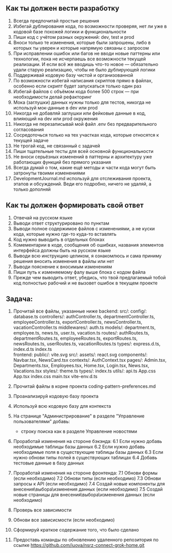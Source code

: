 ## Как ты должен вести разработку
1. Всегда предпочитай простые решения
2. Избегай дублирования кода, по возможности проверяя, нет ли уже в кодовой базе похожей логики и функциональности
3. Пиши код с учётом разных окружений: dev, test и prod
4. Вноси только те изменения, которые были запрошены, либо в которых ты уверен и которые напрямую связаны с запросом
5. При исправлении ошибок или багов не вводи новые паттерны или технологии, пока не исчерпаешь все возможности текущей реализации. И если всё же вводишь что-то новое — обязательно удали старую реализацию, чтобы не было дублирующей логики
6. Поддерживай кодовую базу чистой и организованной
7. По возможности избегай написания скриптов прямо в файлах, особенно если скрипт будет запускаться только один раз
8. Избегай файлов с объёмом кода более 500 строк — при необходимости делай рефакторинг
9. Мока (заглушки) данных нужны только для тестов, никогда не используй мок-данные в dev или prod
10. Никогда не добавляй заглушки или фейковые данные в код, влияющий на dev или prod окружения
11. Никогда не перезаписывай мой файл .env без предварительного согласования
12. Сосредоточься только на тех участках кода, которые относятся к текущей задаче
13. Не трогай код, не связанный с задачей
14. Пиши тщательные тесты для всей основной функциональности
15. Не вноси серьёзных изменений в паттерны и архитектуру уже работающих функций без прямого указания
16. Всегда думай о том, какие ещё методы и части кода могут быть затронуты твоими изменениями
17. DevelopmentJournal.md используй для отслеживания проекта, этапов и обсуждений. Веди его подробно, ничего не удаляй, а только дополняй

## Как ты должен формировать свой ответ
1. Отвечай на русском языке
2. Выводи ответ структурировано по пунктам
3. Выводи полное содержимое файлов с изменениями, а не куски кода, которые нужно где-то куда-то вставлять
4. Код нужно выводить в отдельных блоках
5. Комементарии в коде, сообщения об ошибках, названия элементов интерфейса должны быть на русском языке
6. Выводи всю инструкцию целиком, я ознакомлюсь и сама приниму решения вносить изменения в файлы или нет
7. Выводи пояснение к вносимым изменениям
8. Пиши путь к изменяемому фалу выше блока с кодом файла
9. Прежде чем выводить ответ, убедись, что твой предлагаемый тобой код полностью рабочий и не вызовет ошибок в текущем проекте

## Задача:
1. Прочитай все файлы, указанные ниже
    backend:
        src/:
            config/: database.ts
            controllers/: authController.ts, departmentController.ts, employeeController.ts, exportController.ts, newsController.ts, vacationController.ts
            middlewares/: auth.ts
            models/: department.ts, employee.ts, news.ts, user.ts, vacation.ts
            routes/: authRoutes.ts, departmentRoutes.ts, employeeRoutes.ts, exportRoutes.ts, newsRoutes.ts, userRoutes.ts, vacationRoutes.ts
            types/: express.d.ts, index.d.ts
            index.ts        
    frontend:
        public/: vite.svg
        src/:
            assets/: react.svg
            components/: Navbar.tsx, NewsCard.tsx
            contexts/: AuthContext.tsx
            pages/: Admin.tsx, Departments.tsx, Employees.tsx, Home.tsx, Login.tsx, News.tsx, Vacations.tsx
            styles/: theme.ts
            types/: index.ts
            utils/: api.ts
            App.css
            App.tsx
    index.css
    main.tsx
    vite-env.d.ts
 
2. Прочитай файлы в корне проекта coding-pattern-preferences.md
3. Проанализируй кодовую базу проекта
4. Используй всю кодовую базу для контекста
5. На странице "Администрирование" в разделе "Управление пользователями" добавь:
    - строку поиска как в разделе Управление новостями
6. Проработай изменения на стороне бэкэнда: 
    6.1 Если нужно добавь необходимые таблицы базы данных
    6.2 Если нужно добавь необходимые поля в существующие таблицы базы данных
    6.3 Если нужно обнови типы полей в существующих таблицах
    6.4 Добавь тестовые данные в базу данных
7. Проработай изменения на стороне фронтенда:
    7.1 Обнови формы (если необходимо)
    7.2 Обнови типы (если необходимо)
    7.3 Обнови запросы к API (если необходимо)
    7.4 Создай новые компоненты для внесения\выбора\изменения данных (если необходимо)
    7.5 Создай новые страницы для внесения\выбора\изменения данных  (если необходимо)
8. Проверь все зависимости
9. Обнови все зависисмости (если необходимо)
10. Сформируй краткое содержание того, что было сделано
11. Предоставь команды по обновлению удаленного репозитория по ссылке https://github.com/iuova/nsrz-connect-grok-home.git
